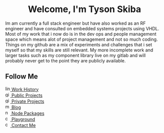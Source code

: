 <h1 align="center">Welcome, I'm Tyson Skiba</h1>

Im am currently a full stack engineer but have also worked as an RF engineer and have consulted on embedded systems projects using VHDL.  
Most of my work that i now do is in the dev ops and people management space which means alot of project management and not so much coding.  
Things on my github are a mix of experiments and challenges that i set myself so that my skills are still relevant.
My more incomplete work and larger tasks such as my component library live on my gitlab and will probably never get to the point they are publicly available.

<h2>Follow Me</h2>

<a href="https://au.linkedin.com/in/tyson-skiba" target="blank"><img width="16" height="16" src="https://cdn.jsdelivr.net/npm/simple-icons@3.0.1/icons/linkedin.svg"  alt="linkedin" /> Work History</a>  
<a href="https://github.com/Tyson-Skiba" target="blank"><img width="16" height="16" src="https://cdn.jsdelivr.net/npm/simple-icons@3.0.1/icons/github.svg"  alt="github" /> Public Projects</a>  
<a href="https://gitlab.com/tskiba" target="blank"><img width="16" height="16" src="https://cdn.jsdelivr.net/npm/simple-icons@3.1.0/icons/gitlab.svg"  alt="gitlab" /> Private Projects</a>  
<a href="https://medium.com/@tyson-skiba" target="blank"><img width="16" height="16" src="https://cdn.jsdelivr.net/npm/simple-icons@3.1.0/icons/medium.svg"  alt="medium" /> Blog</a>  
<a href="https://www.npmjs.com/~tyson-skiba" target="blank"><img width="16" height="16" src="https://cdn.jsdelivr.net/npm/simple-icons@3.0.1/icons/npm.svg"  alt="npm" /> Node Packages</a>  
<a href="https://codesandbox.com/tyson-skiba" target="blank"><img width="16" height="16" src="https://cdn.jsdelivr.net/npm/simple-icons@3.0.1/icons/codesandbox.svg"  alt="code" /> Playground</a>  
<a href="mailto:tyson@skiba.com.au" target="blank"><img width="16" height="16" src="https://cdn.jsdelivr.net/npm/simple-icons@3.0.1/icons/mail-dot-ru.svg"  alt="contact" /> Contact Me</a>  
